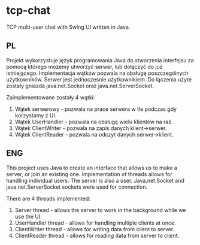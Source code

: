 # tcp-chat
TCP multi-user chat with Swing UI written in Java.

PL
----
Projekt wykorzystuje język programowania Java do stworzenia interfejsu za pomocą którego możemy utworzyć serwer, lub dołączyć do już istniejącego.
Implementacja wątków pozwala na obsługę poszczególnych użytkowników.
Serwer jest jednocześnie użytkownikiem. 
Do łączenia użyte zostały gniazda java.net.Socket oraz java.net.ServerSocket.

Zaimplementowane zostały 4 wątki:

1) Wątek serwerowy - pozwala na prace serwera w tle podczas gdy korzystamy z UI.
2) Wątek UserHandler - pozwala na obsługę wielu klientów na raz.
3) Wątek ClientWriter - pozwala na zapis danych klient->serwer.
4) Wątek ClientReader - pozwala na odczyt danych serwer->klient.

ENG
----
This project uses Java to create an interface that allows us to make a server, or join an existing one.
Implementation of threads allows for handling individual users. 
The server is also a user. 
Java.net.Socket and java.net.ServerSocket sockets were used for connection.

There are 4 threads implemented:

1) Server thread - allows the server to work in the background while we use the UI.
2) UserHandler thread - allows for handling multiple clients at once.
3) ClientWriter thread - allows for writing data from client to server.
4) ClientReader thread - allows for reading data from server to client.
